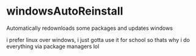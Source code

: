 # windowsAutoReinstall
Automatically redownloads some packages and updates windows

i prefer linux over windows, i just gotta use it for school so thats why i do everything via package managers lol
